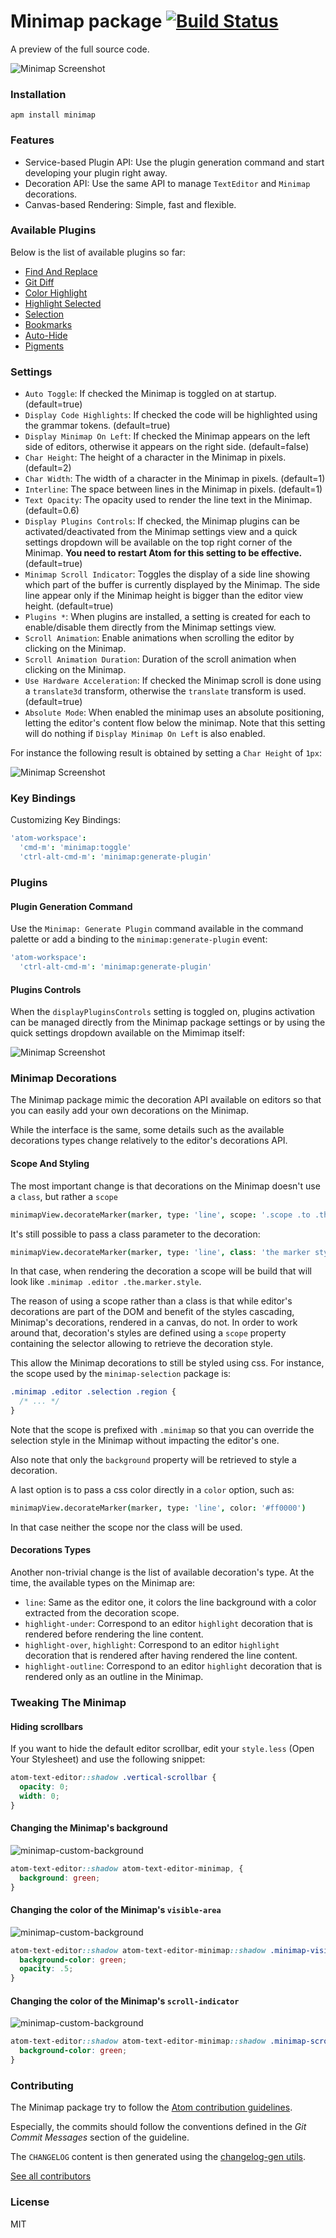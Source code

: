 # Minimap package [![Build Status](https://travis-ci.org/atom-minimap/minimap.svg?branch=master)](https://travis-ci.org/atom-minimap/minimap)

A preview of the full source code.

![Minimap Screenshot](https://github.com/atom-minimap/minimap/blob/master/screenshot.png?raw=true)

### Installation

```
apm install minimap
```

### Features

* Service-based Plugin API: Use the plugin generation command and start developing your plugin right away.
* Decoration API: Use the same API to manage `TextEditor` and `Minimap` decorations.
* Canvas-based Rendering: Simple, fast and flexible.


### Available Plugins

Below is the list of available plugins so far:

  * [Find And Replace](https://atom.io/packages/minimap-find-and-replace)
  * [Git Diff](https://atom.io/packages/minimap-git-diff)
  * [Color Highlight](https://atom.io/packages/minimap-color-highlight)
  * [Highlight Selected](https://atom.io/packages/minimap-highlight-selected)
  * [Selection](https://atom.io/packages/minimap-selection)
  * [Bookmarks](https://atom.io/packages/minimap-bookmarks)
  * [Auto-Hide](https://atom.io/packages/minimap-autohide)
  * [Pigments](https://atom.io/packages/minimap-pigments)


### Settings

* `Auto Toggle`: If checked the Minimap is toggled on at startup. (default=true)
* `Display Code Highlights`: If checked the code will be highlighted using the grammar tokens. (default=true)
* `Display Minimap On Left`: If checked the Minimap appears on the left side of editors, otherwise it appears on the right side. (default=false)
* `Char Height`: The height of a character in the Minimap in pixels. (default=2)
* `Char Width`: The width of a character in the Minimap in pixels. (default=1)
* `Interline`: The space between lines in the Minimap in pixels. (default=1)
* `Text Opacity`: The opacity used to render the line text in the Minimap. (default=0.6)
* `Display Plugins Controls`: If checked, the Minimap plugins can be activated/deactivated from the Minimap settings view and a quick settings dropdown will be available on the top right corner of the Minimap. **You need to restart Atom for this setting to be effective.** (default=true)
* `Minimap Scroll Indicator`: Toggles the display of a side line showing which part of the buffer is currently displayed by the Minimap. The side line appear only if the Minimap height is bigger than the editor view height. (default=true)
* `Plugins *`: When plugins are installed, a setting is created for each to enable/disable them directly from the Minimap settings view.
* `Scroll Animation`: Enable animations when scrolling the editor by clicking on the Minimap.
* `Scroll Animation Duration`: Duration of the scroll animation when clicking on the Minimap.
* `Use Hardware Acceleration`: If checked the Minimap scroll is done using a `translate3d` transform, otherwise the `translate` transform is used. (default=true)
* `Absolute Mode`: When enabled the minimap uses an absolute positioning, letting the editor's content flow below the minimap.
  Note that this setting will do nothing if `Display Minimap On Left` is also enabled.

For instance the following result is obtained by setting a `Char Height` of `1px`:

![Minimap Screenshot](https://github.com/atom-minimap/minimap/blob/master/screenshot-alternate.png?raw=true)

### Key Bindings

Customizing Key Bindings:

```cson
'atom-workspace':
  'cmd-m': 'minimap:toggle'
  'ctrl-alt-cmd-m': 'minimap:generate-plugin'
```

### Plugins

#### Plugin Generation Command

Use the `Minimap: Generate Plugin` command available in the command palette or add a binding to the `minimap:generate-plugin` event:

```cson
'atom-workspace':
  'ctrl-alt-cmd-m': 'minimap:generate-plugin'
```

#### Plugins Controls

When the `displayPluginsControls` setting is toggled on, plugins activation can be managed directly from the Minimap package settings or by using the quick settings dropdown available on the Mimimap itself:

![Minimap Screenshot](https://github.com/atom-minimap/minimap/blob/master/plugins-list.gif?raw=true)

### Minimap Decorations

The Minimap package mimic the decoration API available on editors so that you can easily add your own decorations on the Minimap.

While the interface is the same, some details such as the available decorations types change relatively to the editor's decorations API.

#### Scope And Styling

The most important change is that decorations on the Minimap doesn't use a `class`, but rather a `scope`

```coffee
minimapView.decorateMarker(marker, type: 'line', scope: '.scope .to .the.marker.style')
```

It's still possible to pass a class parameter to the decoration:


```coffee
minimapView.decorateMarker(marker, type: 'line', class: 'the marker style')
```

In that case, when rendering the decoration a scope will be build that will look like `.minimap .editor .the.marker.style`.

The reason of using a scope rather than a class is that while editor's decorations are part of the DOM and benefit of the styles cascading, Minimap's decorations, rendered in a canvas, do not. In order to work around that, decoration's styles are defined using a `scope` property containing the selector allowing to retrieve the decoration style.

This allow the Minimap decorations to still be styled using css. For instance, the scope used by the `minimap-selection` package is:

```css
.minimap .editor .selection .region {
  /* ... */
}
```

Note that the scope is prefixed with `.minimap` so that you can override the selection style in the Minimap without impacting the editor's one.

Also note that only the `background` property will be retrieved to style a decoration.

A last option is to pass a css color directly in a `color` option, such as:

```coffee
minimapView.decorateMarker(marker, type: 'line', color: '#ff0000')
```

In that case neither the scope nor the class will be used.

#### Decorations Types

Another non-trivial change is the list of available decoration's type. At the time, the available types on the Minimap are:

- `line`: Same as the editor one, it colors the line background with a color extracted from the decoration scope.
- `highlight-under`: Correspond to an editor `highlight` decoration that is rendered before rendering the line content.
- `highlight-over`, `highlight`: Correspond to an editor `highlight` decoration that is rendered after having rendered the line content.
- `highlight-outline`: Correspond to an editor `highlight` decoration that is rendered only as an outline in the Minimap.

### Tweaking The Minimap

#### Hiding scrollbars

If you want to hide the default editor scrollbar, edit your `style.less` (Open Your Stylesheet) and use the following snippet:

```css
atom-text-editor::shadow .vertical-scrollbar {
  opacity: 0;
  width: 0;
}
```

#### Changing the Minimap's background

![minimap-custom-background](https://github.com/atom-minimap/minimap/blob/master/minimap-custom-background.png?raw=true)

```css
atom-text-editor::shadow atom-text-editor-minimap, {
  background: green;
}
```

#### Changing the color of the Minimap's `visible-area`

![minimap-custom-background](https://github.com/atom-minimap/minimap/blob/master/minimap-custom-visible-area.png?raw=true)

```css
atom-text-editor::shadow atom-text-editor-minimap::shadow .minimap-visible-area {
  background-color: green;
  opacity: .5;
}
```

#### Changing the color of the Minimap's `scroll-indicator`

![minimap-custom-background](https://github.com/atom-minimap/minimap/blob/master/minimap-custom-scroll-indicator.png?raw=true)

```css
atom-text-editor::shadow atom-text-editor-minimap::shadow .minimap-scroll-indicator {
  background-color: green;
}
```

### Contributing

The Minimap package try to follow the [Atom contribution guidelines](https://atom.io/docs/latest/contributing).

Especially, the commits should follow the conventions defined in the *Git Commit Messages* section of the guideline.

The `CHANGELOG` content is then generated using the [changelog-gen utils](https://github.com/abe33/changelog-gen).

[See all contributors](https://github.com/atom-minimap/minimap/graphs/contributors)

### License

MIT
